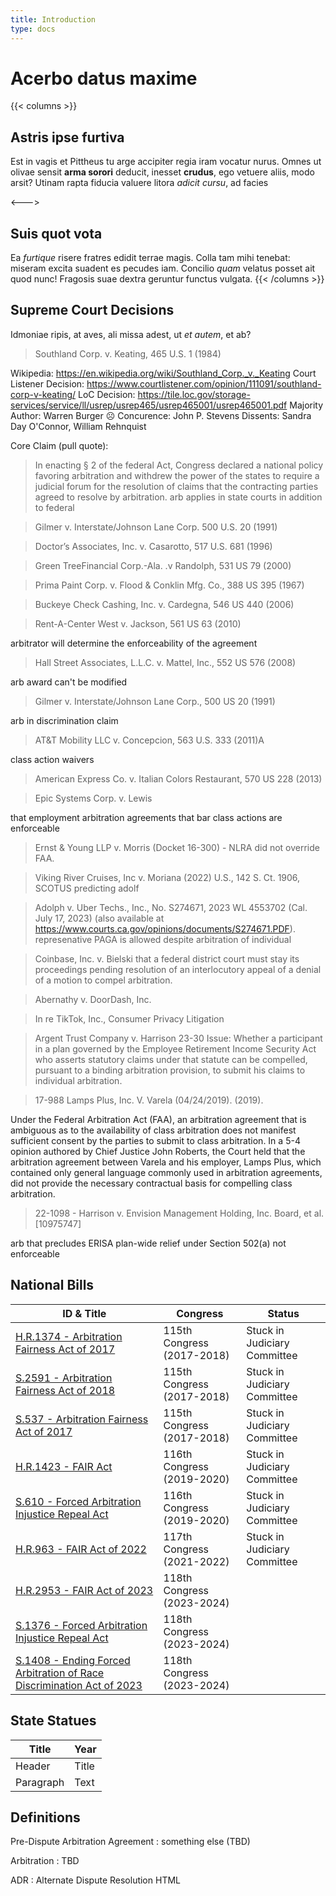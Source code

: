 ```yaml
---
title: Introduction
type: docs
---
```


# Acerbo datus maxime

{{< columns >}}
## Astris ipse furtiva

Est in vagis et Pittheus tu arge accipiter regia iram vocatur nurus. Omnes ut
olivae sensit **arma sorori** deducit, inesset **crudus**, ego vetuere aliis,
modo arsit? Utinam rapta fiducia valuere litora _adicit cursu_, ad facies

<--->

## Suis quot vota

Ea _furtique_ risere fratres edidit terrae magis. Colla tam mihi tenebat:
miseram excita suadent es pecudes iam. Concilio _quam_ velatus posset ait quod
nunc! Fragosis suae dextra geruntur functus vulgata.
{{< /columns >}}


## Supreme Court Decisions

Idmoniae ripis, at aves, ali missa adest, ut _et autem_, et ab?


> Southland Corp. v. Keating, 465 U.S. 1 (1984)

Wikipedia: https://en.wikipedia.org/wiki/Southland_Corp._v._Keating
Court Listener Decision: https://www.courtlistener.com/opinion/111091/southland-corp-v-keating/
LoC Decision: https://tile.loc.gov/storage-services/service/ll/usrep/usrep465/usrep465001/usrep465001.pdf
Majority Author: Warren Burger ☹
Concurence: John P. Stevens
Dissents: Sandra Day O'Connor, William Rehnquist

Core Claim (pull quote):
> In enacting § 2 of the federal Act, Congress declared a national policy favoring arbitration and withdrew the power of the states to require a judicial forum for the resolution of claims that the contracting parties agreed to resolve by arbitration. arb applies in state courts in addition to federal

> Gilmer v. Interstate/Johnson Lane Corp. 500 U.S. 20 (1991)

> Doctor’s Associates, Inc. v. Casarotto, 517 U.S. 681 (1996)

> Green TreeFinancial Corp.-Ala. .v Randolph, 531 US 79 (2000)

> Prima Paint Corp. v. Flood & Conklin Mfg. Co., 388 US 395 (1967)

> Buckeye Check Cashing, Inc. v. Cardegna,  546 US 440 (2006)

> Rent-A-Center West v. Jackson,  561 US 63 (2010)

  arbitrator will determine the enforceability of the agreement

> Hall Street Associates, L.L.C. v. Mattel, Inc., 552 US 576 (2008)

  arb award can't be modified

> Gilmer v. Interstate/Johnson Lane Corp.,  500 US 20 (1991)

  arb in discrimination claim

> AT&T Mobility LLC v. Concepcion, 563 U.S. 333 (2011)A

  class action waivers

> American Express Co. v. Italian Colors Restaurant, 570 US 228 (2013)

> Epic Systems Corp. v. Lewis

that employment arbitration agreements that bar class actions are enforceable

> Ernst & Young LLP v. Morris (Docket 16-300) - NLRA did not override FAA.

> Viking River Cruises, Inc v. Moriana (2022) U.S., 142 S. Ct. 1906,
       SCOTUS predicting adolf

> Adolph v. Uber Techs., Inc., No. S274671, 2023 WL 4553702 (Cal. July 17, 2023) (also available at https://www.courts.ca.gov/opinions/documents/S274671.PDF).
	represenative PAGA is allowed despite arbitration of individual

> Coinbase, Inc. v. Bielski that a federal
  district court must stay its proceedings pending resolution of an interlocutory appeal of a denial of a motion to compel arbitration.


> Abernathy v. DoorDash, Inc.

> In re TikTok, Inc., Consumer Privacy Litigation

> Argent Trust Company v. Harrison 23-30
Issue: Whether a participant in a plan governed by the Employee Retirement Income Security Act who asserts statutory claims under that statute can be compelled, pursuant to a binding arbitration provision, to submit his claims to individual arbitration.

> 17-988 Lamps Plus, Inc. V. Varela (04/24/2019). (2019).

Under the Federal Arbitration Act (FAA), an arbitration agreement that is ambiguous as to the availability of class arbitration does not manifest sufficient consent by the parties to submit to class arbitration. In a 5-4 opinion authored by Chief Justice John Roberts, the Court held that the arbitration agreement between Varela and his employer, Lamps Plus, which contained only general language commonly used in arbitration agreements, did not provide the necessary contractual basis for compelling class arbitration.

> 22-1098 - Harrison v. Envision Management Holding, Inc. Board, et al. [10975747]

arb that precludes ERISA plan-wide relief under Section 502(a) not enforceable

## National Bills

| ID & Title  | Congress | Status |
| ----------- | ---- | ------ |
| [H.R.1374 - Arbitration Fairness Act of 2017](https://www.congress.gov/bill/115th-congress/house-bill/1374) | 115th Congress (2017-2018) | Stuck in Judiciary Committee |
| [S.2591 - Arbitration Fairness Act of 2018](https://www.congress.gov/bill/115th-congress/senate-bill/2591) | 115th Congress (2017-2018) | Stuck in Judiciary Committee |
| [S.537 - Arbitration Fairness Act of 2017](https://www.congress.gov/bill/115th-congress/senate-bill/537) | 115th Congress (2017-2018) | Stuck in Judiciary Committee |
| [H.R.1423 - FAIR Act](https://www.congress.gov/bill/116th-congress/house-bill/1423) | 116th Congress (2019-2020)| Stuck in Judiciary Committee |
| [S.610 - Forced Arbitration Injustice Repeal Act](https://www.congress.gov/bill/116th-congress/senate-bill/610) | 116th Congress (2019-2020)| Stuck in Judiciary Committee |
| [H.R.963 - FAIR Act of 2022](https://www.congress.gov/bill/117th-congress/house-bill/963) | 117th Congress (2021-2022) | Stuck in Judiciary Committee |
| [H.R.2953 - FAIR Act of 2023](https://www.congress.gov/bill/118th-congress/house-bill/2953) | 118th Congress (2023-2024) | |
| [S.1376 - Forced Arbitration Injustice Repeal Act](https://www.congress.gov/bill/118th-congress/senate-bill/1376) | 118th Congress (2023-2024) | |
| [S.1408 - Ending Forced Arbitration of Race Discrimination Act of 2023](https://www.congress.gov/bill/118th-congress/senate-bill/1408) | 118th Congress (2023-2024) |

## State Statues

| Title       | Year |
| ----------- | ----------- |
| Header      | Title       |
| Paragraph   | Text        |


## Definitions

Pre-Dispute Arbitration Agreement
: something else (TBD)

Arbitration
: TBD

ADR
: Alternate Dispute Resolution HTML
